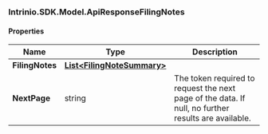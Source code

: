 [//]: # (CLASS:Intrinio.SDK.Model.ApiResponseFilingNotes)

[//]: # (KIND:object)

### Intrinio.SDK.Model.ApiResponseFilingNotes
#### Properties

[//]: # (START_DEFINITION)

Name | Type | Description
------------ | ------------- | -------------
**FilingNotes** | [**List&lt;FilingNoteSummary&gt;**](FilingNoteSummary.md) |  &nbsp;
**NextPage** | string | The token required to request the next page of the data. If null, no further results are available. &nbsp;

[//]: # (END_DEFINITION)


[//]: # (CONTAINED_CLASS:Intrinio.SDK.Model.FilingNoteSummary)


